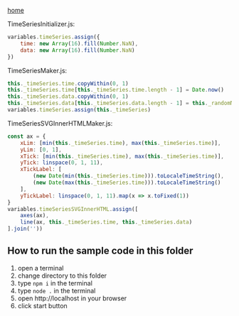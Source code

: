 [home](../README.md)

TimeSeriesInitializer.js:
```js
variables.timeSeries.assign({
    time: new Array(16).fill(Number.NaN),
    data: new Array(16).fill(Number.NaN)
})
```

TimeSeriesMaker.js:
```js
this._timeSeries.time.copyWithin(0, 1)
this._timeSeries.time[this._timeSeries.time.length - 1] = Date.now()
this._timeSeries.data.copyWithin(0, 1)
this._timeSeries.data[this._timeSeries.data.length - 1] = this._randomNumber
variables.timeSeries.assign(this._timeSeries)
```

TimeSeriesSVGInnerHTMLMaker.js:
```js
const ax = {
    xLim: [min(this._timeSeries.time), max(this._timeSeries.time)],
    yLim: [0, 1],
    xTick: [min(this._timeSeries.time), max(this._timeSeries.time)],
    yTick: linspace(0, 1, 11),
    xTickLabel: [
        (new Date(min(this._timeSeries.time))).toLocaleTimeString(),
        (new Date(max(this._timeSeries.time))).toLocaleTimeString()
    ],
    yTickLabel: linspace(0, 1, 11).map(x => x.toFixed(1))
}
variables.timeSeriesSVGInnerHTML.assign([
    axes(ax),
    line(ax, this._timeSeries.time, this._timeSeries.data)
].join(''))
```

## How to run the sample code in this folder
1. open a terminal
1. change directory to this folder
1. type `npm i` in the terminal
1. type `node .` in the terminal
1. open http://localhost in your browser
1. click start button
